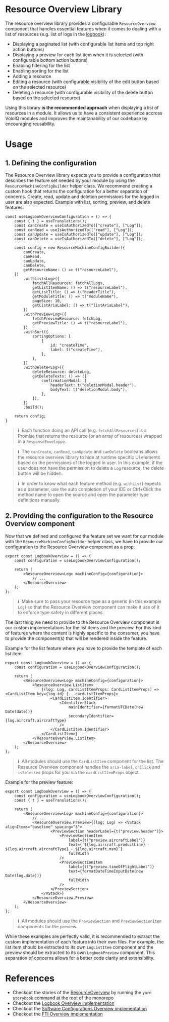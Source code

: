 # Resource Overview Library

The resource overview library provides a configurable `ResourceOverview` component that handles essential features when it comes to dealing with a list of resources (e.g. list of logs in the [logbook](https://app.dev.voloiq.io/logbook/overview)):
- Displaying a paginated list (with configurable list items and top right action buttons)
- Displaying a preview for each list item when it is selected (with configurable bottom action buttons)
- Enabling filtering for the list
- Enabling sorting for the list
- Adding a resource
- Editing a resource (with configurable visibility of the edit button based on the selected resource)
- Deleting a resource (with configurable visibility of the delete button based on the selected resource)

Using this library **is the recommended approach** when displaying a list of resources in a module. It allows us to have a consistent experience accross VoloIQ modules and improves the maintanability of our codebase by encouraging reusability.

# Usage

## 1. Defining the configuration
The Resource Overview library expects you to provide a configuration that describes the feature set needed by your module by using the `ResourceMachineConfigBuilder` helper class. We recommend creating a custom hook that returns the configuration for a better separation of concerns.
Create, read, update and deletion permissions for the logged in user are also expected.
Example with list, sorting, preview, and delete features:
```tsx
const useLogbookOverviewConfiguration = () => {
    const { t } = useTranslations();
    const canCreate = useIsAuthorizedTo(["create"], ["Log"]);
    const canRead = useIsAuthorizedTo(["read"], ["Log"]);
    const canUpdate = useIsAuthorizedTo(["update"], ["Log"]);
    const canDelete = useIsAuthorizedTo(["delete"], ["Log"]);

    const config = new ResourceMachineConfigBuilder({
        canCreate,
        canRead,
        canUpdate,
        canDelete,
        getResourceName: () => t("resourceLabel"),
    })
        .withList<Log>({
            fetchAllResources: fetchAllLogs,
            getListItemName: () => t("resourceLabel"),
            getListTitle: () => t("headerTitle"),
            getModuleTitle: () => t("moduleName"),
            pageSize: 10,
            getListAriaLabel: () => t("listAriaLabel"),
        })
        .withPreview<Log>({
            fetchPreviewResource: fetchLog,
            getPreviewTitle: () => t("resourceLabel"),
        })
        .withSort({
            sortingOptions: [
                {
                    id: "createTime",
                    label: t("createTime"),
                },
            ],
        })
        .withDelete<Log>({
            deleteResource: deleteLog,
            getDeleteTexts: () => ({
                confirmationModal: {
                    headerText: t("deletionModal.header"),
                    bodyText: t("deletionModal.body"),
                },
            }),
        })
        .build();

    return config;
}
```

> **ℹ️**  Each function doing an API call (e.g. `fetchAllResources`) is a Promise that returns the resource (or an array of resources) wrapped in a `ResponseEnveloppe`.

> **ℹ️**  The `canCreate`, `canRead`, `canUpdate` and `canDelete` booleans allows the resource overview library to hide at runtime specific UI elements based on the permissions of the logged in user. In this example, if the user does not have the permission to delete a `Log` resource, the delete button will be hidden.

> **ℹ️**  In order to know what each feature method (e.g. `withList`) expects as a parameter, use the auto completion of your IDE or Ctrl+Click the method name to open the source and open the parameter type definitions manually.

## 2. Providing the configuration to the Resource Overview component

Now that we defined and configured the feature set we want for our module with the `ResourceMachineConfigBuilder` helper class, we have to provide our configuration to the Resource Overview component as a prop:

```tsx
export const LogbookOverview = () => {
    const configuration = useLogbookOverviewConfiguration();

    return (
        <ResourceOverview<Log> machineConfig={configuration}>
            // ...
        </ResourceOverview>
    );
};
```

> **ℹ️**  Make sure to pass your resource type as a generic (in this example `Log`) so that the Resource Overview component can make it use of it to enforce type safety in different places.

The last thing we need to provide to the Resource Overview component is our custom implementations for the list items and the preview. For this kind of features where the content is highly specific to the consumer, you have to provide the component(s) that will be rendered inside the feature.

Example for the list feature where you have to provide the template of each list item:

```tsx
export const LogbookOverview = () => {
    const configuration = useLogbookOverviewConfiguration();

    return (
        <ResourceOverview<Log> machineConfig={configuration}>
            <ResourceOverview.ListItem>
                {(log: Log, cardListItemProps: CardListItemProps) => <CardListItem key={log.id} {...cardListItemProps}>
                    <CardListItem.Identifier>
                        <IdentifierStack
                            mainIdentifier={formatUTCDate(new Date(date))}
                            secondaryIdentifier={log.aircraft.aircraftType}
                        />
                    </CardListItem.Identifier>
                </CardListItem>}
            </ResourceOverview.ListItem>
        </ResourceOverview>
    );
};
```

> **ℹ️**  All modules should use the `CardListItem` component for the list. The Resource Overview component handles the `aria-label`, `onClick` and `isSelected` props for you via the `cardListItemProps` object.

Example for the preview feature:

```tsx
export const LogbookOverview = () => {
    const configuration = useLogbookOverviewConfiguration();
    const { t } = useTranslations();

    return (
        <ResourceOverview<Log> machineConfig={configuration}>
            // ...
            <ResourceOverview.Preview>{(log: Log) => <VStack alignItems="baseline" spacing="3">
                    <PreviewSection headerLabel={t("preview.header")}>
                        <PreviewSectionItem
                            label={t("preview.aircraftLabel")}
                            text={`${log.aircraft.productLine} - ${log.aircraft.aircraftType} - ${log.aircraft.msn}`}
                            fullWidth
                        />
                        <PreviewSectionItem
                            label={t("preview.timeOfFlightLabel")}
                            text={formatDateTimeInputDate(new Date(log.date))}
                            fullWidth
                        />
                    </PreviewSection>
                </VStack>}
            </ResourceOverview.Preview>
        </ResourceOverview>
    );
};
```

> **ℹ️**  All modules should use the `PreviewSection` and `PreviewSectionItem` components for the preview.

While these examples are perfectly valid, it is recommended to extract the custom implementation of each feature into their own files. For example, the list item should be extracted to its own `LogListItem` component and the preview should be extracted to its own `LogbookPreview` component. This separation of concerns allows for a better code clarity and extensibility.

# References

- Checkout the stories of the [ResourceOverview](./src/stories/ResourceOverview.stories.tsx) by running the `yarn storybook` command at the root of the monorepo
- Checkout the [Logbook Overview implementation](../../mods/logbook/src/log-overview/OverviewPage.tsx)
- Checkout the [Software Configurations Overview implementation](../../mods/logbook/src/software-config-overview/SoftwareConfigurationsPage.tsx)
- Checkout the [FTI Overview implementation](../../mods/flight-test-instrumentation/src/parameter-overview/OverviewPage.tsx)
